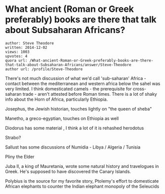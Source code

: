 # What ancient (Roman or Greek preferably) books are there that talk about Subsaharan Africans?

	author: Steve Theodore
	written: 2014-12-02
	views: 1003
	upvotes: 4
	quora url: /What-ancient-Roman-or-Greek-preferably-books-are-there-that-talk-about-Subsaharan-Africans/answer/Steve-Theodore
	author url: /profile/Steve-Theodore


There's not much discussion of what we'd call 'sub-saharan' Africa - contact between the mediterranean and western africa below the sahel was very limited. I think domesticated camels - the prerequisite for cross-saharan trade - aren't attested before Roman times. There is a lot of shaky info about the Horn of Africa, particularly Ethiopia.



Josephus, the Jewish historian, touches lightly on "the queen of sheba"

Manetho, a greco-egyptian, touches on Ethiopia as well

Diodorus has some material , I think a lot of it is rehashed herodotus

Strabo?

Sallust has some discussions of Numidia - Libya / Algeria / Tunisia

Pliny the Elder

Juba II, a king of Mauretania, wrote some natural history and travelogues in Greek. He's supposed to have discovered the Canary Islands.

Polybius is the source for my favorite story, Ptolemy's effort to domesticate African elephants to counter the Indian elephant monopoly of the Seleucids


